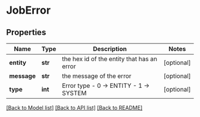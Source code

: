 # JobError

## Properties
Name | Type | Description | Notes
------------ | ------------- | ------------- | -------------
**entity** | **str** | the hex id of the entity that has an error | [optional] 
**message** | **str** | the message of the error | [optional] 
**type** | **int** | Error type - 0 -&gt; ENTITY - 1 -&gt; SYSTEM  | [optional] 

[[Back to Model list]](../README.md#documentation-for-models) [[Back to API list]](../README.md#documentation-for-api-endpoints) [[Back to README]](../README.md)

